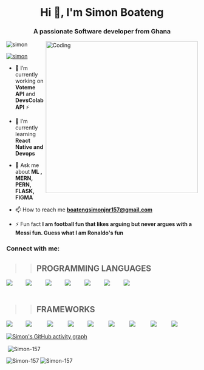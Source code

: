 
<h1 align="center">Hi 👋, I'm Simon Boateng</h1>
<h3 align="center">A passionate Software developer from Ghana</h3>
<img align="right" alt="Coding" width="400" src="https://encrypted-tbn0.gstatic.com/images?q=tbn:ANd9GcTntbVvAfU7JG8uLo-poU18NdzbQ3a94jpEHA&usqp=CAU">


<p align="left"> <img src="https://komarev.com/ghpvc/?username=simon&label=Profile%20views&color=0e75b6&style=flat" alt="simon" /> </p>

<p align="left"> <a href="https://twitter.com/SimonBo26165668" target="blank"><img src="https://img.shields.io/twitter/follow/simon?logo=twitter&style=for-the-badge" alt="simon" /></a> </p>

- 🔭 I’m currently working on **Voteme API** and **DevsColab API** ⚡

- 🌱 I’m currently learning **React Native and Devops** 

- 💬 Ask me about **ML , MERN, PERN, FLASK, FIGMA**

- 📫 How to reach me **boatengsimonjnr157@gmail.com**

- ⚡ Fun fact **I am football fun that likes arguing but never argues with a Messi fun. Guess what I am Ronaldo's fun**

<h3 align="left">Connect with me:</h3>
<p align="left">

</p>

>>  ## PROGRAMMING LANGUAGES

<img src="https://skillicons.dev/icons?i=python"/>&nbsp;&nbsp;&nbsp;&nbsp;&nbsp;&nbsp;&nbsp;&nbsp;
<img src="https://skillicons.dev/icons?i=js"/>&nbsp;&nbsp;&nbsp;&nbsp;&nbsp;&nbsp;&nbsp;&nbsp;
<img src="https://skillicons.dev/icons?i=ts"/>&nbsp;&nbsp;&nbsp;&nbsp;&nbsp;&nbsp;&nbsp;&nbsp;
<img src="https://skillicons.dev/icons?i=java"/>&nbsp;&nbsp;&nbsp;&nbsp;&nbsp;&nbsp;&nbsp;&nbsp;
<img src="https://skillicons.dev/icons?i=bash"/>&nbsp;&nbsp;&nbsp;&nbsp;&nbsp;&nbsp;&nbsp;&nbsp;
<img src="https://skillicons.dev/icons?i=php"/>&nbsp;&nbsp;&nbsp;&nbsp;&nbsp;&nbsp;&nbsp;&nbsp;
<img src="https://skillicons.dev/icons?i=cpp"/>&nbsp;&nbsp;&nbsp;&nbsp;&nbsp;&nbsp;&nbsp;&nbsp;
<br/>
<br/>

>> ## FRAMEWORKS
<img src="https://skillicons.dev/icons?i=react"/>&nbsp;&nbsp;&nbsp;&nbsp;&nbsp;&nbsp;&nbsp;&nbsp;
<img src="https://skillicons.dev/icons?i=nextjs"/>&nbsp;&nbsp;&nbsp;&nbsp;&nbsp;&nbsp;&nbsp;&nbsp;&nbsp;
<img src="https://skillicons.dev/icons?i=express"/>&nbsp;&nbsp;&nbsp;&nbsp;&nbsp;&nbsp;&nbsp;&nbsp;&nbsp;
<img src="https://skillicons.dev/icons?i=nodejs"/>&nbsp;&nbsp;&nbsp;&nbsp;&nbsp;&nbsp;&nbsp;&nbsp;
<img src="https://skillicons.dev/icons?i=git"/>&nbsp;&nbsp;&nbsp;&nbsp;&nbsp;&nbsp;&nbsp;&nbsp;&nbsp;
<img src="https://skillicons.dev/icons?i=flask"/>&nbsp;&nbsp;&nbsp;&nbsp;&nbsp;&nbsp;&nbsp;&nbsp;&nbsp;
<img src="https://skillicons.dev/icons?i=mysql"/>&nbsp;&nbsp;&nbsp;&nbsp;&nbsp;&nbsp;&nbsp;&nbsp;&nbsp;
<img src="https://skillicons.dev/icons?i=prisma"/>&nbsp;&nbsp;&nbsp;&nbsp;&nbsp;&nbsp;&nbsp;&nbsp;&nbsp;
<img src="https://skillicons.dev/icons?i=postgressql"/>&nbsp;&nbsp;&nbsp;&nbsp;&nbsp;&nbsp;&nbsp;&nbsp;&nbsp;



<p align="left">  </p>

[![Simon's GitHub activity graph](https://activity-graph.herokuapp.com/graph?username=Simon-157&&theme=xcode)](https://github.com/Simon-157)


<p>&nbsp;<img align="center" src="https://github-readme-stats.vercel.app/api?username=Simon-157&show_icons=true&locale=en&theme=tokyonight" alt="Simon-157" /></p>


<p><img align="left" src="https://github-readme-stats.vercel.app/api/top-langs?username=Simon-157&show_icons=true&locale=en&layout=compact&theme=tokyonight" alt="Simon-157" /></p>


<p><img align="center" src="https://github-readme-streak-stats.herokuapp.com/?user=Simon-157&&theme=tokyonight" alt="Simon-157" /></p>
